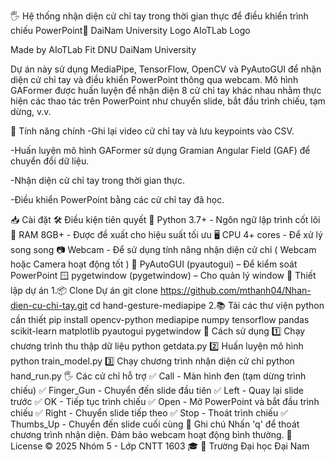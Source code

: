 🖐 Hệ thống nhận diện cử chỉ tay trong thời gian thực để điều khiển trình chiếu PowerPoint🎤
DaiNam University Logo AIoTLab Logo

Made by AIoTLab Fit DNU DaiNam University

Dự án này sử dụng MediaPipe, TensorFlow, OpenCV và PyAutoGUI để nhận diện cử chỉ tay và điều khiển PowerPoint thông qua webcam. Mô hình GAFormer được huấn luyện để nhận diện 8 cử chỉ tay khác nhau nhằm thực hiện các thao tác trên PowerPoint như chuyển slide, bắt đầu trình chiếu, tạm dừng, v.v.

🎯 Tính năng chính
-Ghi lại video cử chỉ tay và lưu keypoints vào CSV.

-Huấn luyện mô hình GAFormer sử dụng Gramian Angular Field (GAF) để chuyển đổi dữ liệu.

-Nhận diện cử chỉ tay trong thời gian thực.

-Điều khiển PowerPoint bằng các cử chỉ tay đã học.

📥 Cài đặt
🛠 Điều kiện tiên quyết
🐍 Python 3.7+ - Ngôn ngữ lập trình cốt lõi
💾 RAM 8GB+ - Được đề xuất cho hiệu suất tối ưu
🖥 CPU 4+ cores - Để xử lý song song
📷 Webcam - Để sử dụng tính năng nhận diện cử chỉ ( Webcam hoặc Camera hoạt động tốt )
🎯 PyAutoGUI (pyautogui) – Để kiểm soát PowerPoint
🪟 pygetwindow (pygetwindow) – Cho quản lý window
🎥 Thiết lập dự án
1.📦 Clone Dự án
git clone https://github.com/mthanh04/Nhan-dien-cu-chi-tay.git
cd hand-gesture-mediapipe
2.📚 Tải các thư viện python cần thiết
pip install opencv-python mediapipe numpy tensorflow pandas scikit-learn matplotlib pyautogui pygetwindow
🎥 Cách sử dụng
1️⃣ Chạy chương trình thu thập dữ liệu
python getdata.py
2️⃣ Huấn luyện mô hình
python train_model.py
3️⃣ Chạy chương trình nhận diện cử chỉ
python hand_run.py
🖐 Các cử chỉ hỗ trợ
✅ Call - Màn hình đen (tạm dừng trình chiếu)
✅ Finger_Gun - Chuyển đến slide đầu tiên
✅ Left - Quay lại slide trước
✅ OK - Tiếp tục trình chiếu
✅ Open - Mở PowerPoint và bắt đầu trình chiếu
✅ Right - Chuyển slide tiếp theo
✅ Stop - Thoát trình chiếu
✅ Thumbs_Up - Chuyển đến slide cuối cùng
📌 Ghi chú
Nhấn 'q' để thoát chương trình nhận diện.
Đảm bảo webcam hoạt động bình thường.
📝 License
© 2025 Nhóm 5 - Lớp CNTT 1603 🎓
🏫 Trường Đại học Đại Nam
